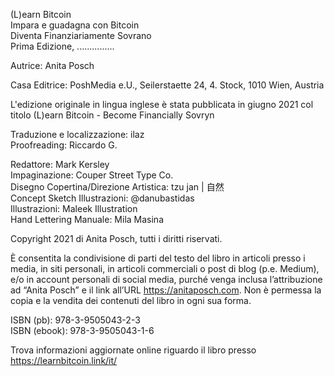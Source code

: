 (L)earn Bitcoin  
Impara e guadagna con Bitcoin  
Diventa Finanziariamente Sovrano  
Prima Edizione, ...............  
  
Autrice: Anita Posch  
  
Casa Editrice: PoshMedia e.U., Seilerstaette 24, 4. Stock, 1010 Wien, Austria  
  
L'edizione originale in lingua inglese è stata pubblicata in giugno 2021 col titolo (L)earn Bitcoin - Become Financially Sovryn  
  
Traduzione e localizzazione: ilaz  
Proofreading: Riccardo G.  
  
Redattore: Mark Kersley  
Impaginazione: Couper Street Type Co.  
Disegno Copertina/Direzione Artistica: tzu jan | 自然  
Concept Sketch Illustrazioni: @danubastidas  
Illustrazioni: Maleek Illustration  
Hand Lettering Manuale: Mila Masina  
  
Copyright 2021 di Anita Posch, tutti i diritti riservati.  
  
È consentita la condivisione di parti del testo del libro in articoli presso i media, in siti personali, in articoli commerciali o post di blog (p.e. Medium), e/o in account personali di social media, purché venga inclusa l’attribuzione ad “Anita Posch” e il link all’URL https://anitaposch.com. Non è permessa la copia e la vendita dei contenuti del libro in ogni sua forma.  
  
ISBN (pb): 978-3-9505043-2-3  
ISBN (ebook): 978-3-9505043-1-6  
  
Trova informazioni aggiornate online riguardo il libro presso https://learnbitcoin.link/it/  